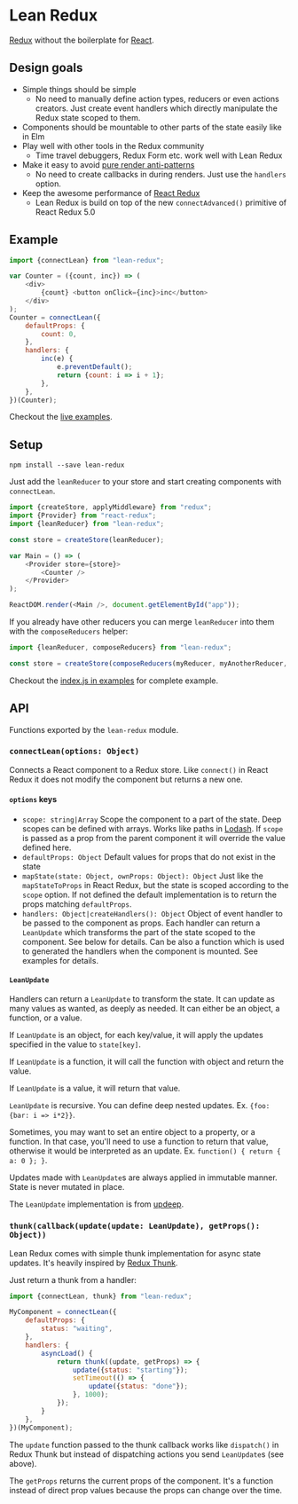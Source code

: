 
# Lean Redux

[Redux](http://redux.js.org/) without the boilerplate for [React](https://facebook.github.io/react/).

## Design goals

- Simple things should be simple
  - No need to manually define action types, reducers or even actions creators.
  Just create event handlers which directly manipulate the Redux state scoped
  to them.
- Components should be mountable to other parts of the state easily like in Elm
- Play well with other tools in the Redux community
  - Time travel debuggers, Redux Form etc. work well with Lean Redux
- Make it easy to avoid [pure render anti-patterns](https://medium.com/@esamatti/react-js-pure-render-performance-anti-pattern-fb88c101332f#.5idpdujva)
  - No need to create callbacks in during renders. Just use the `handlers` option.
- Keep the awesome performance of [React Redux](https://github.com/reactjs/react-redux)
  - Lean Redux is build on top of the new `connectAdvanced()` primitive of React Redux 5.0


## Example

```js
import {connectLean} from "lean-redux";

var Counter = ({count, inc}) => (
    <div>
        {count} <button onClick={inc}>inc</button>
    </div>
);
Counter = connectLean({
    defaultProps: {
        count: 0,
    },
    handlers: {
        inc(e) {
            e.preventDefault();
            return {count: i => i + 1};
        },
    },
})(Counter);
```

Checkout the [live examples](https://epeli.github.io/lean-redux/examples/).

## Setup

    npm install --save lean-redux

Just add the `leanReducer` to your store and start creating components with
`connectLean`.

```js
import {createStore, applyMiddleware} from "redux";
import {Provider} from "react-redux";
import {leanReducer} from "lean-redux";

const store = createStore(leanReducer);

var Main = () => (
    <Provider store={store}>
        <Counter />
    </Provider>
);

ReactDOM.render(<Main />, document.getElementById("app"));
```

If you already have other reducers you can merge `leanReducer` into them with
the `composeReducers` helper:

```js
import {leanReducer, composeReducers} from "lean-redux";

const store = createStore(composeReducers(myReducer, myAnotherReducer, leanReducer));

```

Checkout the [index.js in
examples](https://github.com/epeli/lean-redux/blob/master/examples/index.js)
for complete example.

## API

Functions exported by the `lean-redux` module.

### `connectLean(options: Object)`

Connects a React component to a Redux store. Like `connect()` in React Redux it
does not modify the component but returns a new one.

#### `options` keys

- `scope: string|Array` Scope the component to a part of the state. Deep
scopes can be defined with arrays. Works like paths in
[Lodash](https://lodash.com/docs/4.16.4#set). If `scope` is passed as a prop
from the parent component it will override the value defined here.
- `defaultProps: Object` Default values for props that do not exist in the state
- `mapState(state: Object, ownProps: Object): Object` Just like the `mapStateToProps` in React Redux, but the
state is scoped according to the `scope` option. If not defined the default
implementation is to return the props matching `defaultProps`.
- `handlers: Object|createHandlers(): Object` Object of event handler to be
passed to the component as props. Each handler can return a `LeanUpdate` which
transforms the part of the state scoped to the component. See below for
details. Can be also a function which is used to generated the handlers when
the component is mounted. See examples for details.

#### `LeanUpdate`

Handlers can return a `LeanUpdate` to transform the state. It can update as
many values as wanted, as deeply as needed. It can either be an object, a
function, or a value.

If `LeanUpdate` is an object, for each key/value, it will apply the updates
specified in the value to `state[key]`.

If `LeanUpdate` is a function, it will call the function with object and return the value.

If `LeanUpdate` is a value, it will return that value.

`LeanUpdate` is recursive. You can define deep nested updates. Ex. `{foo: {bar: i
=> i*2}}`.

Sometimes, you may want to set an entire
object to a property, or a function. In that case, you'll need to use a
function to return that value, otherwise it would be interpreted as an update.
Ex. `function() { return { a: 0 }; }`.

Updates made with `LeanUpdate`s are always applied in immutable manner. State is
never mutated in place.

The `LeanUpdate` implementation is from
[updeep](https://github.com/substantial/updeep).

### `thunk(callback(update(update: LeanUpdate), getProps(): Object))`

Lean Redux comes with simple thunk implementation for async state updates. It's
heavily inspired by [Redux Thunk](https://github.com/gaearon/redux-thunk).

Just return a thunk from a handler:

```js
import {connectLean, thunk} from "lean-redux";

MyComponent = connectLean({
    defaultProps: {
        status: "waiting",
    },
    handlers: {
        asyncLoad() {
            return thunk((update, getProps) => {
                update({status: "starting"});
                setTimeout(() => {
                    update({status: "done"});
                }, 1000);
            });
        }
    },
})(MyComponent);
```

The `update` function passed to the thunk callback works like `dispatch()` in
Redux Thunk but instead of dispatching actions you send `LeanUpdate`s (see above).

The `getProps` returns the current props of the component. It's a function
instead of direct prop values because the props can change over the time.


